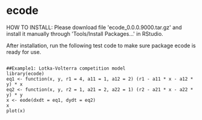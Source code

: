 # ecode
HOW TO INSTALL:
Please download file 'ecode_0.0.0.9000.tar.gz' and install it manually through 'Tools/Install Packages...' in RStudio.

After installation, run the following test code to make sure package ecode is ready for use.

<code>
##Example1: Lotka-Volterra competition model
library(ecode)
eq1 <- function(x, y, r1 = 4, a11 = 1, a12 = 2) (r1 - a11 * x - a12 * y) * x
eq2 <- function(x, y, r2 = 1, a21 = 2, a22 = 1) (r2 - a21 * x - a22 * y) * y
x <- eode(dxdt = eq1, dydt = eq2)
x
plot(x)
</code>
